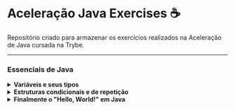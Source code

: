 # Aceleração Java Exercises :coffee:
Repositório criado para armazenar os exercícios realizados na Aceleração de Java cursada na Trybe.

---

### Essenciais de Java

<details>
  <summary>
    <strong>Variáveis e seus tipos</strong>
  </summary>
  <br>

- [x] [Antecessor e Sucessor](/01-essenciais-de-java/01-variaveis-e-seus-tipos/antecessor-sucessor/)
- [x] [Calcular Area do Quadrado](/01-essenciais-de-java/01-variaveis-e-seus-tipos/calcula-area/)
- [x] [Calculadora IMC](/01-essenciais-de-java/01-variaveis-e-seus-tipos/calcula-imc/)
- [x] [Conversão de Bytes](/01-essenciais-de-java/01-variaveis-e-seus-tipos/converte-bytes/)
- [x] [Estado da Lâmpada](/01-essenciais-de-java/01-variaveis-e-seus-tipos/estado-lampada/)
- [x] [Fatorial de 18](/01-essenciais-de-java/01-variaveis-e-seus-tipos/fatorial/)
- [x] [Soma do primeiro e último elemento](/01-essenciais-de-java/01-variaveis-e-seus-tipos/soma-elementos/)

</details>

<details>
  <summary>
    <strong>Estruturas condicionais e de repetição</strong>
  </summary>
  <br>

- [x] [`do while` Conexão Discada](/01-essenciais-de-java/02-estruturas-condicionais-e-de-repeticao/do-while-conexao-discada)
- [x] [`for` Números Pares](/01-essenciais-de-java/02-estruturas-condicionais-e-de-repeticao/for-numeros-pares)
- [x] [`if-else` Desafio Estado Brasileiro](/01-essenciais-de-java/02-estruturas-condicionais-e-de-repeticao/if-else-desafio-estado-brasileiro)
- [ ] `while-desafio` Números Aleatórios

</details>

<details>
  <summary>
    <strong>Finalmente o "Hello, World!" em Java</strong>
  </summary>
  <br>

- [ ] Idade em Dias
- [ ] Média Anual

</details>
